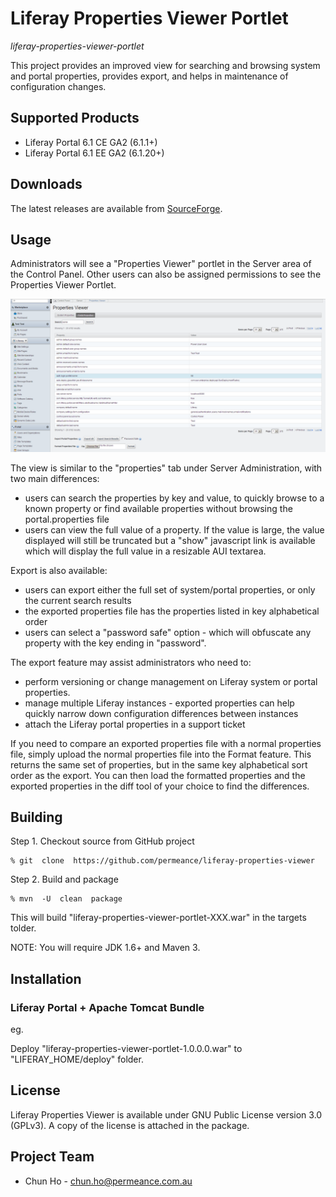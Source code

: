 # Liferay Properties Viewer Portlet

*liferay-properties-viewer-portlet*

This project provides an improved view for searching and browsing system and portal properties, provides export, and helps in maintenance of configuration changes.


## Supported Products

* Liferay Portal 6.1 CE GA2 (6.1.1+)
* Liferay Portal 6.1 EE GA2 (6.1.20+)


## Downloads

The latest releases are available from [SourceForge](http://sourceforge.net/projects/permeance-apps/files/liferay-properties-viewer/ "Liferay Properties Viewer").


## Usage

Administrators will see a "Properties Viewer" portlet in the Server area of the Control Panel.
Other users can also be assigned permissions to see the Properties Viewer Portlet.

![Properties Viewer Portlet](/doc/images/properties-viewer-screenshot.png "Properties Viewer Portlet")

The view is similar to the "properties" tab under Server Administration, with two main differences:
* users can search the properties by key and value, to quickly browse to a known property or find available properties without browsing the portal.properties file
* users can view the full value of a property. If the value is large, the value displayed will still be truncated but a "show" javascript link is available which will display the full value in a resizable AUI textarea.

Export is also available:
* users can export either the full set of system/portal properties, or only the current search results
* the exported properties file has the properties listed in key alphabetical order
* users can select a "password safe" option - which will obfuscate any property with the key ending in "password".

The export feature may assist administrators who need to:
* perform versioning or change management on Liferay system or portal properties.
* manage multiple Liferay instances - exported properties can help quickly narrow down configuration differences between instances
* attach the Liferay portal properties in a support ticket

If you need to compare an exported properties file with a normal properties file, simply upload the normal properties file into the Format feature. 
This returns the same set of properties, but in the same key alphabetical sort order as the export.
You can then load the formatted properties and the exported properties in the diff tool of your choice to find the differences.


## Building

Step 1. Checkout source from GitHub project

    % git  clone  https://github.com/permeance/liferay-properties-viewer

Step 2. Build and package

    % mvn  -U  clean  package

This will build "liferay-properties-viewer-portlet-XXX.war" in the targets tolder.

NOTE: You will require JDK 1.6+ and Maven 3.


## Installation

### Liferay Portal + Apache Tomcat Bundle

eg.

Deploy "liferay-properties-viewer-portlet-1.0.0.0.war" to "LIFERAY_HOME/deploy" folder.

## License

Liferay Properties Viewer is available under GNU Public License version 3.0 (GPLv3). A copy of the license is attached in the package.

## Project Team

* Chun Ho - chun.ho@permeance.com.au
